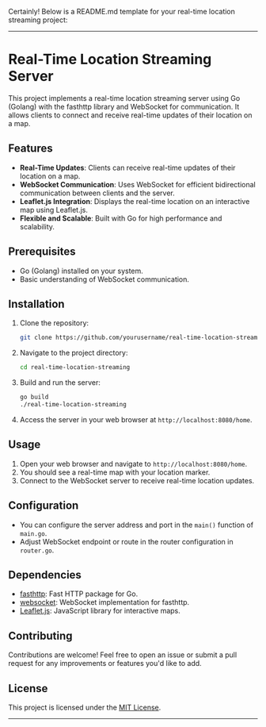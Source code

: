 Certainly! Below is a README.md template for your real-time location streaming project:

---

# Real-Time Location Streaming Server

This project implements a real-time location streaming server using Go (Golang) with the fasthttp library and WebSocket for communication. It allows clients to connect and receive real-time updates of their location on a map.

## Features

- **Real-Time Updates**: Clients can receive real-time updates of their location on a map.
- **WebSocket Communication**: Uses WebSocket for efficient bidirectional communication between clients and the server.
- **Leaflet.js Integration**: Displays the real-time location on an interactive map using Leaflet.js.
- **Flexible and Scalable**: Built with Go for high performance and scalability.

## Prerequisites

- Go (Golang) installed on your system.
- Basic understanding of WebSocket communication.

## Installation

1. Clone the repository:

    ```bash
    git clone https://github.com/yourusername/real-time-location-streaming.git
    ```

2. Navigate to the project directory:

    ```bash
    cd real-time-location-streaming
    ```

3. Build and run the server:

    ```bash
    go build
    ./real-time-location-streaming
    ```

4. Access the server in your web browser at `http://localhost:8080/home`.

## Usage

1. Open your web browser and navigate to `http://localhost:8080/home`.
2. You should see a real-time map with your location marker.
3. Connect to the WebSocket server to receive real-time location updates.

## Configuration

- You can configure the server address and port in the `main()` function of `main.go`.
- Adjust WebSocket endpoint or route in the router configuration in `router.go`.

## Dependencies

- [fasthttp](https://github.com/valyala/fasthttp): Fast HTTP package for Go.
- [websocket](https://github.com/fasthttp/websocket): WebSocket implementation for fasthttp.
- [Leaflet.js](https://leafletjs.com/): JavaScript library for interactive maps.

## Contributing

Contributions are welcome! Feel free to open an issue or submit a pull request for any improvements or features you'd like to add.

## License

This project is licensed under the [MIT License](LICENSE).

---
